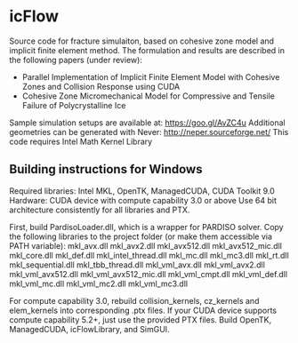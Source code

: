 # icFlow
Source code for fracture simulaiton, based on cohesive zone model and implicit finite element method. The formulation and results are described in the following papers (under review):
* Parallel Implementation of Implicit Finite Element Model with Cohesive Zones and Collision Response using CUDA
* Cohesive Zone Micromechanical Model for Compressive and Tensile Failure of Polycrystalline Ice

Sample simulation setups are available at: https://goo.gl/AvZC4u
Additional geometries can be generated with Never: http://neper.sourceforge.net/
This code requires Intel Math Kernel Library

## Building instructions for Windows

Required libraries: Intel MKL, OpenTK, ManagedCUDA, CUDA Toolkit 9.0
Hardware: CUDA device with compute capability 3.0 or above
Use 64 bit architecture consistently for all libraries and PTX.

First, build PardisoLoader.dll, which is a wrapper for PARDISO solver.
Copy the following libraries to the project folder (or make them accessible via PATH variable):
mkl_avx.dll
mkl_avx2.dll
mkl_avx512.dll
mkl_avx512_mic.dll
mkl_core.dll
mkl_def.dll
mkl_intel_thread.dll
mkl_mc.dll
mkl_mc3.dll
mkl_rt.dll
mkl_sequential.dll
mkl_tbb_thread.dll
mkl_vml_avx.dll
mkl_vml_avx2.dll
mkl_vml_avx512.dll
mkl_vml_avx512_mic.dll
mkl_vml_cmpt.dll
mkl_vml_def.dll
mkl_vml_mc.dll
mkl_vml_mc2.dll
mkl_vml_mc3.dll

For compute capability 3.0, rebuild collision_kernels, cz_kernels and elem_kernels into 
corresponding .ptx files.
If your CUDA device supports compute capability 5.2+, just use the provided PTX files.
Build OpenTK, ManagedCUDA, icFlowLibrary, and SimGUI. 
